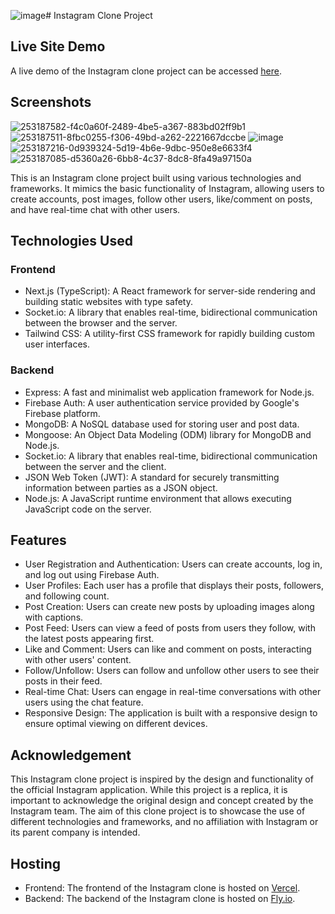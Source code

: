 ![image](https://github.com/pl3lee/instagram-clone/assets/64212628/ef9e6fdf-4c94-4b19-b3a4-71e3598a2143)# Instagram Clone Project

## Live Site Demo

A live demo of the Instagram clone project can be accessed [here](https://instagram-clone.billylee.me).

## Screenshots

![253187582-f4c0a60f-2489-4be5-a367-883bd02ff9b1](https://github.com/pl3lee/instagram-clone/assets/64212628/c842dbf2-ee1e-4476-85c7-4aef227630db)
![253187511-8fbc0255-f306-49bd-a262-2221667dccbe](https://github.com/pl3lee/instagram-clone/assets/64212628/53d8ade3-234f-4627-ad01-d3c6827566e7)
![image](https://github.com/pl3lee/instagram-clone/assets/64212628/89b94859-bb38-4298-b59a-41dc3d97771f)
![253187216-0d939324-5d19-4b6e-9dbc-950e8e6633f4](https://github.com/pl3lee/instagram-clone/assets/64212628/aa4f1576-e83f-4fe8-adbf-dacdd1bd54f6)
![253187085-d5360a26-6bb8-4c37-8dc8-8fa49a97150a](https://github.com/pl3lee/instagram-clone/assets/64212628/d1976ffe-78a4-4202-91fc-b235cd5e8187)

This is an Instagram clone project built using various technologies and frameworks. It mimics the basic functionality of Instagram, allowing users to create accounts, post images, follow other users, like/comment on posts, and have real-time chat with other users.

## Technologies Used

### Frontend

- Next.js (TypeScript): A React framework for server-side rendering and building static websites with type safety.
- Socket.io: A library that enables real-time, bidirectional communication between the browser and the server.
- Tailwind CSS: A utility-first CSS framework for rapidly building custom user interfaces.

### Backend

- Express: A fast and minimalist web application framework for Node.js.
- Firebase Auth: A user authentication service provided by Google's Firebase platform.
- MongoDB: A NoSQL database used for storing user and post data.
- Mongoose: An Object Data Modeling (ODM) library for MongoDB and Node.js.
- Socket.io: A library that enables real-time, bidirectional communication between the server and the client.
- JSON Web Token (JWT): A standard for securely transmitting information between parties as a JSON object.
- Node.js: A JavaScript runtime environment that allows executing JavaScript code on the server.

## Features

- User Registration and Authentication: Users can create accounts, log in, and log out using Firebase Auth.
- User Profiles: Each user has a profile that displays their posts, followers, and following count.
- Post Creation: Users can create new posts by uploading images along with captions.
- Post Feed: Users can view a feed of posts from users they follow, with the latest posts appearing first.
- Like and Comment: Users can like and comment on posts, interacting with other users' content.
- Follow/Unfollow: Users can follow and unfollow other users to see their posts in their feed.
- Real-time Chat: Users can engage in real-time conversations with other users using the chat feature.
- Responsive Design: The application is built with a responsive design to ensure optimal viewing on different devices.

## Acknowledgement

This Instagram clone project is inspired by the design and functionality of the official Instagram application. While this project is a replica, it is important to acknowledge the original design and concept created by the Instagram team. The aim of this clone project is to showcase the use of different technologies and frameworks, and no affiliation with Instagram or its parent company is intended.

## Hosting

- Frontend: The frontend of the Instagram clone is hosted on [Vercel](https://vercel.com/).
- Backend: The backend of the Instagram clone is hosted on [Fly.io](https://fly.io/).

